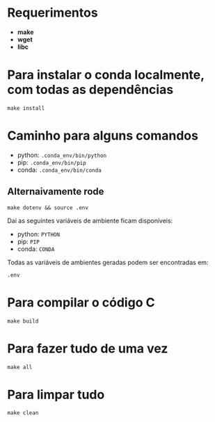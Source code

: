 # Requerimentos

- **make**
- **wget**
- **libc**

# Para instalar o conda localmente, com todas as dependências

`make install`

# Caminho para alguns comandos

- python: `.conda_env/bin/python`
- pip: `.conda_env/bin/pip`
- conda: `.conda_env/bin/conda`

## Alternaivamente rode

`make dotenv && source .env`

Daí as seguintes variáveis de ambiente ficam disponíveis:

- python: `PYTHON`
- pip: `PIP`
- conda: `CONDA`

Todas as variáveis de ambientes geradas podem ser encontradas em:

`.env`

# Para compilar o código C

`make build`

# Para fazer tudo de uma vez

`make all`

# Para limpar tudo

`make clean`
